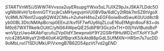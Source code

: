 $START$VnW5/JSWW74Vvsoa2uyERsupgYWxx5sL7lJIXZ9pJxJ5KA7LDdc5OvgNlbWvH/1z4nmiGTYzcjkCsMHyegvjmVU0BV9a/6dlCy2tRbk7mSZ6tVgoXVc8MLN76mfZuqq6QW42CMs+h2uheH4hoZxEGF6oiwBvdSwuK0UUd8ctByb00BL3DtcNMApBcrsp0EEnJ//kvf5F7wfUy6IqZLcuE16uEfMgIn8ouF83+dsM9z67WXTRkeIkOUttC/yNS64WpeQiE25dliP8f3Gcz0xTH+00jYsVIButsBxPwnVIjzzUwo4KAbFqcufuZVp0IdY3ewpnxbY9Y2GSRrf9HuWD2xtTXoYY3uPn/c4285AWyaY2HB40oK4QIfBqrxK5/kAtd88pGdLSUfMXN+HR5m7s7ucDD9oMbLnxl71SDUMkUP/VxmgB7B62D54pzVt7vd2g$END$